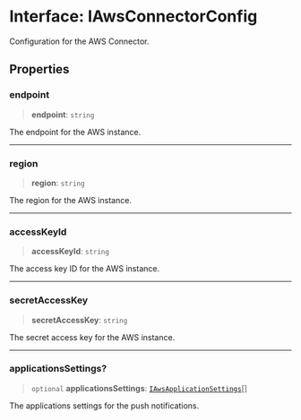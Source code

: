 # Interface: IAwsConnectorConfig

Configuration for the AWS Connector.

## Properties

### endpoint

> **endpoint**: `string`

The endpoint for the AWS instance.

***

### region

> **region**: `string`

The region for the AWS instance.

***

### accessKeyId

> **accessKeyId**: `string`

The access key ID for the AWS instance.

***

### secretAccessKey

> **secretAccessKey**: `string`

The secret access key for the AWS instance.

***

### applicationsSettings?

> `optional` **applicationsSettings**: [`IAwsApplicationSettings`](IAwsApplicationSettings.md)[]

The applications settings for the push notifications.

